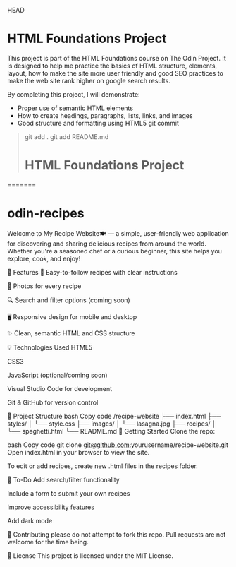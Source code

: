 HEAD
# HTML Foundations Project

This project is part of the HTML Foundations course on The Odin Project.
It is designed to help me practice the basics of HTML structure, elements, layout, how to make the site more user friendly and good SEO practices to make the web site rank higher on google search results.

By completing this project, I will demonstrate:
- Proper use of semantic HTML elements
- How to create headings, paragraphs, lists, links, and images
- Good structure and formatting using HTML5
git commit
> git add .
> git add README.md
>  # HTML Foundations Project
=======
# odin-recipes
Welcome to My Recipe Website🍽️ — a simple, user-friendly web application for discovering and sharing delicious recipes from around the world. Whether you're a seasoned chef or a curious beginner, this site helps you explore, cook, and enjoy!

🔧 Features
🍲 Easy-to-follow recipes with clear instructions

📸 Photos for every recipe

🔍 Search and filter options (coming soon)

🖥️ Responsive design for mobile and desktop

✨ Clean, semantic HTML and CSS structure

💡 Technologies Used
HTML5

CSS3

JavaScript (optional/coming soon)

Visual Studio Code for development

Git & GitHub for version control

📁 Project Structure
bash
Copy code
/recipe-website
├── index.html
├── styles/
│   └── style.css
├── images/
│   └── lasagna.jpg
├── recipes/
│   └── spaghetti.html
└── README.md
🚀 Getting Started
Clone the repo:

bash
Copy code
git clone git@github.com:yourusername/recipe-website.git
Open index.html in your browser to view the site.

To edit or add recipes, create new .html files in the recipes folder.

📌 To-Do
 Add search/filter functionality

 Include a form to submit your own recipes

 Improve accessibility features

 Add dark mode

🤝 Contributing
please do not attempt to fork this repo. Pull requests are not welcome for the time being.

📄 License
This project is licensed under the MIT License.

